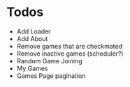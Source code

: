 # Todos

-   Add Loader
-   Add About
-   Remove games that are checkmated
-   Remove inactive games (scheduler?)
-   Random Game Joining
-   My Games
-   Games Page pagination

